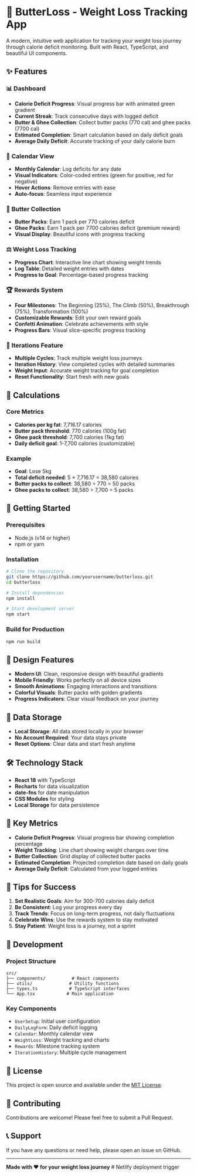 # 🧈 ButterLoss - Weight Loss Tracking App

A modern, intuitive web application for tracking your weight loss journey through calorie deficit monitoring. Built with React, TypeScript, and beautiful UI components.

## ✨ Features

### 📊 **Dashboard**
- **Calorie Deficit Progress**: Visual progress bar with animated green gradient
- **Current Streak**: Track consecutive days with logged deficit
- **Butter & Ghee Collection**: Collect butter packs (770 cal) and ghee packs (7700 cal)
- **Estimated Completion**: Smart calculation based on daily deficit goals
- **Average Daily Deficit**: Accurate tracking of your daily calorie burn

### 📅 **Calendar View**
- **Monthly Calendar**: Log deficits for any date
- **Visual Indicators**: Color-coded entries (green for positive, red for negative)
- **Hover Actions**: Remove entries with ease
- **Auto-focus**: Seamless input experience

### 🧈 **Butter Collection**
- **Butter Packs**: Earn 1 pack per 770 calories deficit
- **Ghee Packs**: Earn 1 pack per 7700 calories deficit (premium reward)
- **Visual Display**: Beautiful icons with progress tracking

### ⚖️ **Weight Loss Tracking**
- **Progress Chart**: Interactive line chart showing weight trends
- **Log Table**: Detailed weight entries with dates
- **Progress to Goal**: Percentage-based progress tracking

### 🏆 **Rewards System**
- **Four Milestones**: The Beginning (25%), The Climb (50%), Breakthrough (75%), Transformation (100%)
- **Customizable Rewards**: Edit your own reward goals
- **Confetti Animation**: Celebrate achievements with style
- **Progress Bars**: Visual slice-specific progress tracking

### 🔄 **Iterations Feature**
- **Multiple Cycles**: Track multiple weight loss journeys
- **Iteration History**: View completed cycles with detailed summaries
- **Weight Input**: Accurate weight tracking for goal completion
- **Reset Functionality**: Start fresh with new goals

## 🧮 **Calculations**

### **Core Metrics**
- **Calories per kg fat**: 7,716.17 calories
- **Butter pack threshold**: 770 calories (100g fat)
- **Ghee pack threshold**: 7,700 calories (1kg fat)
- **Daily deficit goal**: 1-7,700 calories (customizable)

### **Example**
- **Goal**: Lose 5kg
- **Total deficit needed**: 5 × 7,716.17 = 38,580 calories
- **Butter packs to collect**: 38,580 ÷ 770 = 50 packs
- **Ghee packs to collect**: 38,580 ÷ 7,700 = 5 packs

## 🚀 **Getting Started**

### **Prerequisites**
- Node.js (v14 or higher)
- npm or yarn

### **Installation**
```bash
# Clone the repository
git clone https://github.com/yourusername/butterloss.git
cd butterloss

# Install dependencies
npm install

# Start development server
npm start
```

### **Build for Production**
```bash
npm run build
```

## 🎨 **Design Features**

- **Modern UI**: Clean, responsive design with beautiful gradients
- **Mobile Friendly**: Works perfectly on all device sizes
- **Smooth Animations**: Engaging interactions and transitions
- **Colorful Visuals**: Butter packs with golden gradients
- **Progress Indicators**: Clear visual feedback on your journey

## 💾 **Data Storage**

- **Local Storage**: All data stored locally in your browser
- **No Account Required**: Your data stays private
- **Reset Options**: Clear data and start fresh anytime

## 🛠️ **Technology Stack**

- **React 18** with TypeScript
- **Recharts** for data visualization
- **date-fns** for date manipulation
- **CSS Modules** for styling
- **Local Storage** for data persistence

## 📱 **Key Metrics**

- **Calorie Deficit Progress**: Visual progress bar showing completion percentage
- **Weight Tracking**: Line chart showing weight changes over time
- **Butter Collection**: Grid display of collected butter packs
- **Estimated Completion**: Projected completion date based on daily goals
- **Average Daily Deficit**: Calculated from your logged entries

## 🎯 **Tips for Success**

1. **Set Realistic Goals**: Aim for 300-700 calories daily deficit
2. **Be Consistent**: Log your progress every day
3. **Track Trends**: Focus on long-term progress, not daily fluctuations
4. **Celebrate Wins**: Use the rewards system to stay motivated
5. **Stay Patient**: Weight loss is a journey, not a sprint

## 🔧 **Development**

### **Project Structure**
```
src/
├── components/          # React components
├── utils/              # Utility functions
├── types.ts            # TypeScript interfaces
└── App.tsx            # Main application
```

### **Key Components**
- `UserSetup`: Initial user configuration
- `DailyLogForm`: Daily deficit logging
- `Calendar`: Monthly calendar view
- `WeightLoss`: Weight tracking and charts
- `Rewards`: Milestone tracking system
- `IterationHistory`: Multiple cycle management

## 📄 **License**

This project is open source and available under the [MIT License](LICENSE).

## 🤝 **Contributing**

Contributions are welcome! Please feel free to submit a Pull Request.

## 📞 **Support**

If you have any questions or need help, please open an issue on GitHub.

---

**Made with ❤️ for your weight loss journey** # Netlify deployment trigger
